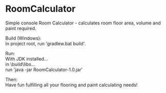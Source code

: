 # RoomCalculator
Simple console Room Calculator - calculates room floor area, volume and paint required.

Build (Windows):<br/>
In project root, run 'gradlew.bat build'.

Run:<br/>
With JDK installed...<br/>
in \build\libs\...<br/>
run 'java -jar RoomCalculator-1.0.jar'

Then:<br/>
Have fun fulfilling all your flooring and paint calculating needs!
